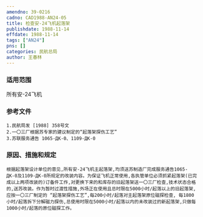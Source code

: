 ```yaml
---
amendno: 39-0216  
cadno: CAD1988-AN24-05  
title: 检查安-24飞机起落架  
publishdate: 1988-11-14  
effdate: 1988-11-14  
tags: ["AN24"]  
pns: []  
categories: 民航总局  
author: 王春林  
---
```

  
### 适用范围  
所有安-24飞机  
  
<!--more-->  
### 参考文件  
    1.民航局发 [1988] 358号文  
    2.一〇三厂根据苏专家的建议制定的“起落架探伤工艺”  
    3.苏联服务通告 1065-ДК-0、1109-ДК-0  
  
### 原因、措施和规定  
    根据起落架设计单位的意见,所有安-24飞机主起落架,均须送苏制造厂完成服务通告1065-ДК-0及1109-ДК-0所规定的改装内容。为保证飞机正常使用,各执管单位必须抓紧起落架(已完成以上两项改装的)订备件工作,对更换下来的和库存的旧起落架送一〇三厂检查,技术状态合格的,送苏改装。作为暂时过渡性措施,外场正在使用且总时限在5000小时/起落以上的旧起落架,应按一〇三厂制定的 “起落架探伤工艺”,每200小时/起落对主起落架原位磁探检查, 每1800小时/起落拆下分解磁力探伤,总使用时限在5000小时/起落以内的未改装过的新起落架,只做每1000小时/起落的原位磁探工作。  
